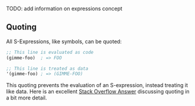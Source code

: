 TODO: add information on expressions concept
## Quoting

All S-Expressions, like symbols, can be quoted:

```lisp
;; This line is evaluated as code
(gimme-foo)  ; => FOO

;; This line is treated as data
'(gimme-foo) ; => (GIMME-FOO)
```

This quoting prevents the evaluation of an S-expression, instead treating it
like data. Here is an excellent [Stack Overflow Answer][so-quoting] discussing
quoting in a bit more detail.

[so-quoting]: https://stackoverflow.com/questions/134887/when-to-use-or-quote-in-lisp